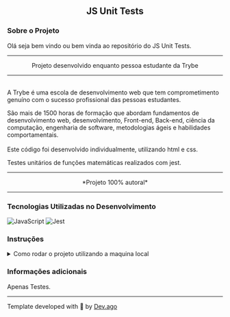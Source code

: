 <h2 align=center> JS Unit Tests </h2>

### Sobre o Projeto
<p>Olá seja bem vindo ou bem vinda ao repositório do JS Unit Tests.</r>  

---

<p align=center>Projeto desenvolvido enquanto pessoa estudante da Trybe</p>

---

<br/>
A Trybe é uma escola de desenvolvimento web que tem 
comprometimento genuíno com o sucesso profissional das pessoas 
estudantes.  

São mais de 1500 horas de formação que abordam fundamentos de 
desenvolvimento web, desenvolvimento, Front-end, Back-end, ciência da 
computação, engenharia de software, metodologias ágeis e habilidades 
comportamentais.
<br/>
<br/>
Este código foi desenvolvido individualmente, utilizando html e css.

Testes unitários de funções matemáticas realizados com jest.

---

<p align=center>*Projeto 100% autoral*</p>

---

### Tecnologias Utilizadas no Desenvolvimento
![JavaScript](https://img.shields.io/badge/javascript-%23323330.svg?style=for-the-badge&logo=javascript&logoColor=%23F7DF1E) ![Jest](https://img.shields.io/badge/-jest-%23C21325?style=for-the-badge&logo=jest&logoColor=white)

### Instruções
<details>
<summary> Como rodar o projeto utilizando a maquina local </summary>
<br/>

>Primeiro faça o clone deste repositório em sua maquina.
```
git clone Adson-Gomes-Oliveira/JS-Unit-Tests.git
```
>Utilize o comando `npm install` para instalar as depêndencias necessárias.

>Utilize o comando `npm test` para rodar os testes.

</details>  


### Informações adicionais
Apenas Testes.

---

Template developed with :white_heart: by [Dev.ago](https://www.linkedin.com/in/adson-gomes-oliveira/)
